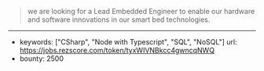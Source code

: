 >we are looking for a Lead Embedded Engineer to enable our hardware and software innovations in our smart bed technologies. 
------
- keywords: ["CSharp", "Node with Typescript", "SQL", "NoSQL"]
url: https://jobs.rezscore.com/token/tyxWIVNBkcc4gwncqNWQ
- bounty: 2500
